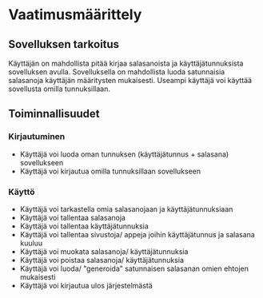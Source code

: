 # Vaatimusmäärittely

## Sovelluksen tarkoitus
Käyttäjän on mahdollista pitää kirjaa salasanoista ja käyttäjätunnuksista sovelluksen avulla.
Sovelluksella on mahdollista luoda satunnaisia salasanoja käyttäjän määritysten mukaisesti.
Useampi käyttäjä voi käyttää sovellusta omilla tunnuksillaan.

## Toiminnallisuudet

### Kirjautuminen
* Käyttäjä voi luoda oman tunnuksen (käyttäjätunnus + salasana) sovellukseen
* Käyttäjä voi kirjautua omilla tunnuksillaan sovellukseen

### Käyttö
* Käyttäjä voi tarkastella omia salasanojaan ja käyttäjätunnuksiaan
* Käyttäjä voi tallentaa salasanoja
* Käyttäjä voi tallentaa käyttäjätunnuksia
* Käyttäjä voi tallentaa sivustoja/ appeja joihin käyttäjätunnus ja salasana kuuluu
* Käyttäjä voi muokata salasanoja/ käyttäjätunnuksia
* Käyttäjä voi poistaa salasanoja/ käyttäjätunnuksia
* Käyttäjä voi luoda/ "generoida" satunnaisen salasanan omien ehtojen mukaisesti
* Käyttäjä voi kirjautua ulos järjestelmästä
